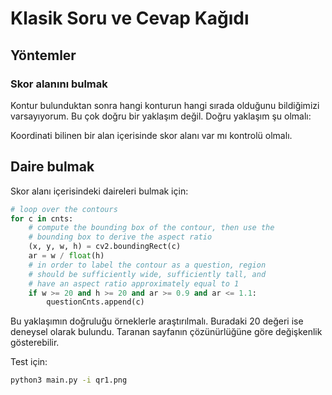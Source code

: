 Klasik Soru ve Cevap Kağıdı
===========================

Yöntemler
---------

### Skor alanını bulmak

Kontur bulunduktan sonra hangi konturun hangi sırada olduğunu bildiğimizi varsayıyorum. Bu çok doğru bir yaklaşım değil.
Doğru yaklaşım şu olmalı:

Koordinati bilinen bir alan içerisinde skor alanı var mı kontrolü olmalı.

## Daire bulmak

Skor alanı içerisindeki daireleri bulmak için:

```python
# loop over the contours
for c in cnts:
    # compute the bounding box of the contour, then use the
    # bounding box to derive the aspect ratio
    (x, y, w, h) = cv2.boundingRect(c)
    ar = w / float(h)
    # in order to label the contour as a question, region
    # should be sufficiently wide, sufficiently tall, and
    # have an aspect ratio approximately equal to 1
    if w >= 20 and h >= 20 and ar >= 0.9 and ar <= 1.1:
        questionCnts.append(c)
```

Bu yaklaşımın doğruluğu örneklerle araştırılmalı. Buradaki 20 değeri ise deneysel olarak bulundu. Taranan sayfanın
çözünürlüğüne göre değişkenlik gösterebilir.

Test için:

```bash
python3 main.py -i qr1.png
```
